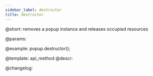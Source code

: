 ```yaml
---
sidebar_label: destructor
title: destructor
---          
```


@short: removes a popup instance and releases occupied resources


@params:




@example:
popup.destructor();


@template: api_method
@descr:





@changelog:


